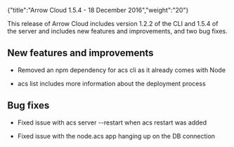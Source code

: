 {"title":"Arrow Cloud 1.5.4 - 18 December 2016","weight":"20"}

This release of Arrow Cloud includes version 1.2.2 of the CLI and 1.5.4 of the server and includes new features and improvements, and two bug fixes.

## New features and improvements

* Removed an npm dependency for acs cli as it already comes with Node

* acs list includes more information about the deployment process

## Bug fixes

* Fixed issue with acs server --restart when acs restart was added

* Fixed issue with the node.acs app hanging up on the DB connection
